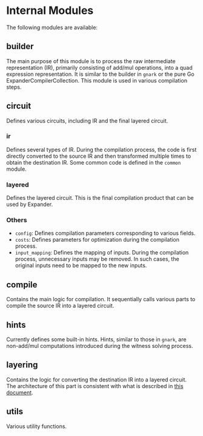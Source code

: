 # Internal Modules

The following modules are available:

## builder
The main purpose of this module is to process the raw intermediate representation (IR), primarily consisting of add/mul operations, into a quad expression representation. It is similar to the builder in `gnark` or the pure Go ExpanderCompilerCollection. This module is used in various compilation steps.

## circuit
Defines various circuits, including IR and the final layered circuit.

### ir
Defines several types of IR. During the compilation process, the code is first directly converted to the source IR and then transformed multiple times to obtain the destination IR. Some common code is defined in the `common` module.

### layered
Defines the layered circuit. This is the final compilation product that can be used by Expander.

### Others
- `config`: Defines compilation parameters corresponding to various fields.
- `costs`: Defines parameters for optimization during the compilation process.
- `input_mapping`: Defines the mapping of inputs. During the compilation process, unnecessary inputs may be removed. In such cases, the original inputs need to be mapped to the new inputs.

## compile
Contains the main logic for compilation. It sequentially calls various parts to compile the source IR into a layered circuit.

## hints
Currently defines some built-in hints. Hints, similar to those in `gnark`, are non-add/mul computations introduced during the witness solving process.

## layering
Contains the logic for converting the destination IR into a layered circuit. The architecture of this part is consistent with what is described in [this document](./compilation_process.md).

## utils
Various utility functions.
